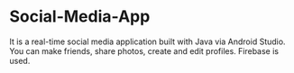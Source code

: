 # Social-Media-App
It is a real-time social media application built with Java via Android Studio. You can make friends, share photos, create and edit profiles. Firebase is used.
